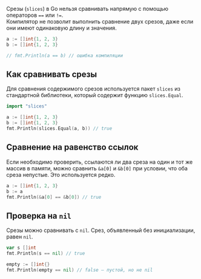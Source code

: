 Срезы (`slices`) в Go нельзя сравнивать напрямую с помощью операторов `==` или `!=`.  
Компилятор не позволит выполнить сравнение двух срезов, даже если они имеют одинаковую длину и значения.

```go
a := []int{1, 2, 3}
b := []int{1, 2, 3}

// fmt.Println(a == b) // ошибка компиляции
```

## Как сравнивать срезы

Для сравнения содержимого срезов используется пакет `slices` из стандартной библиотеки, который содержит функцию `slices.Equal`.

```go
import "slices"

a := []int{1, 2, 3}
b := []int{1, 2, 3}
fmt.Println(slices.Equal(a, b)) // true
```

## Сравнение на равенство ссылок

Если необходимо проверить, ссылаются ли два среза на один и тот же массив в памяти, можно сравнить `&a[0]` и `&b[0]` при условии, что оба среза непустые. Это используется редко.

```go
a := []int{1, 2, 3}
b := a
fmt.Println(&a[0] == &b[0]) // true
```

## Проверка на `nil`

Срезы можно сравнивать с `nil`. Срез, объявленный без инициализации, равен `nil`.

```go
var s []int
fmt.Println(s == nil) // true

empty := []int{}
fmt.Println(empty == nil) // false — пустой, но не nil
```
